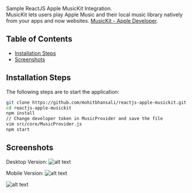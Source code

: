 Sample ReactJS Apple MusicKit Integration.  
MusicKit lets users play Apple Music and their local music library natively from your apps and now websites. [MusicKit - Apple Developer](https://developer.apple.com/musickit/).

## Table of Contents

- [Installation Steps](#installation-steps)
- [Screenshots](#screenshots)

## Installation Steps

The following steps are to start the application:

```sh
git clone https://github.com/mohitbhansali/reactjs-apple-musickit.git
cd reactjs-apple-musickit
npm install
// Change developer token in MusicProvider and save the file
vim src/core/MusicProvider.js
npm start
```

## Screenshots

Desktop Version: 
![alt text](https://i.imgur.com/b5Q5UPy.png "Desktop Version")

Mobile Version:
![alt text](https://i.imgur.com/fc6lxyM.jpg "List of songs")

![alt text](https://i.imgur.com/BLeGdrH.jpg "Song Playing")

